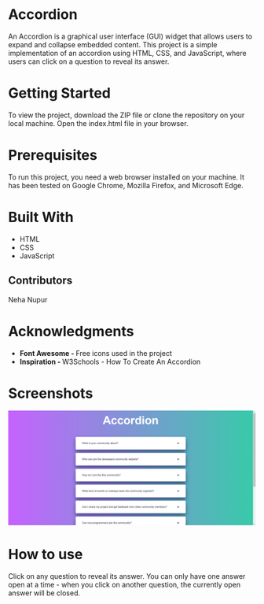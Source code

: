 # Accordion

An Accordion is a graphical user interface (GUI) widget that allows users to expand and collapse embedded content. This project is a simple implementation of an accordion using HTML, CSS, and JavaScript, where users can click on a question to reveal its answer.

<h1>Getting Started</h1>

To view the project, download the ZIP file or clone the repository on your local machine. Open the index.html file in your browser.

<h1>Prerequisites</h1>

To run this project, you need a web browser installed on your machine. It has been tested on Google Chrome, Mozilla Firefox, and Microsoft Edge.

<h1>Built With</h1>
<ul>
  <li>HTML</li>
  <li>CSS</li>
  <li>JavaScript</li>
</ul>

<h2>Contributors</h2>
  Neha Nupur
  
  <h1>Acknowledgments</h1>
  <ul>
    <li><strong>Font Awesome - </strong>Free icons used in the project</li>
  <li><strong>Inspiration - </strong>W3Schools - How To Create An Accordion</li>
</ul>

 <h1>Screenshots</h1>
   <img src="Accordion.png">
 
  <h1>How to use</h1>
  Click on any question to reveal its answer. You can only have one answer open at a time - when you click on another question, the currently open answer will be closed.
   
